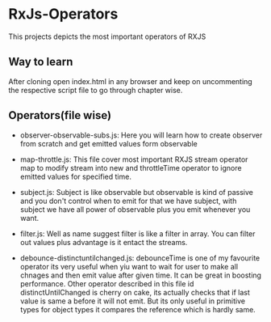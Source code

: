 # RxJs-Operators

This projects depicts the most important operators of RXJS

## Way to learn

After cloning open index.html in any browser and keep on uncommenting the respective script file to go through chapter wise.

## Operators(file wise)

* observer-observable-subs.js: Here you will learn how to create observer from scratch and get emitted values form observable

* map-throttle.js: This file cover most important RXJS stream operator map to modify stream into new and throttleTime operator to ignore emitted values for specified time.

* subject.js: Subject is like observable but observable is kind of passive and you don't control when to emit for that we have subject, with subject we have all power of observable plus you emit whenever you want.

* filter.js: Well as name suggest filter is like a filter in array. You can filter out values plus advantage is it entact the streams.

* debounce-distinctuntilchanged.js: debounceTime is one of my favourite operator its very useful when yiu want to wait for user to make all chnages and then emit value after given time. It can be great in boosting performance. Other operator described in this file id distinctUntilChanged is cherry on cake, its actually checks that if last value is same a before it will not emit. But its only useful in primitive types for object types it compares the reference which is hardly same.
